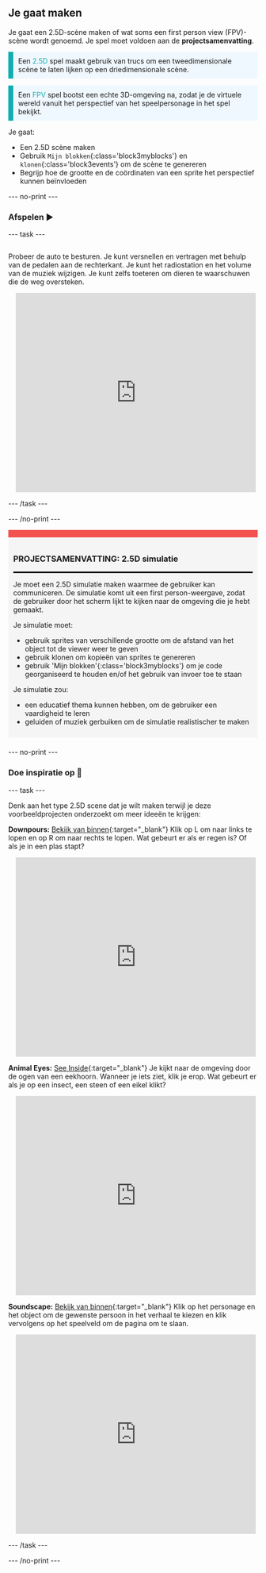 ## Je gaat maken

Je gaat een 2.5D-scène maken of wat soms een first person view (FPV)-scène wordt genoemd. Je spel moet voldoen aan de **projectsamenvatting**.

<p style="border-left: solid; border-width:10px; border-color: #0faeb0; background-color: aliceblue; padding: 10px;">
Een <span style="color: #0faeb0">2.5D</span> spel maakt gebruik van trucs om een tweedimensionale scène te laten lijken op een driedimensionale scène.
</p>

<p style="border-left: solid; border-width:10px; border-color: #0faeb0; background-color: aliceblue; padding: 10px;">
Een <span style="color: #0faeb0">FPV</span> spel bootst een echte 3D-omgeving na, zodat je de virtuele wereld vanuit het perspectief van het speelpersonage in het spel bekijkt.
</p>

Je gaat:
+ Een 2.5D scène maken
+ Gebruik `Mijn blokken`{:class='block3myblocks'} en `klonen`{:class='block3events'} om de scène te genereren
+ Begrijp hoe de grootte en de coördinaten van een sprite het perspectief kunnen beïnvloeden

--- no-print ---

### Afspelen ▶️

--- task ---

<div style="display: flex; flex-wrap: wrap">
<div style="flex-basis: 200px; flex-grow: 1">

Probeer de auto te besturen. Je kunt versnellen en vertragen met behulp van de pedalen aan de rechterkant. Je kunt het radiostation en het volume van de muziek wijzigen. Je kunt zelfs toeteren om dieren te waarschuwen die de weg oversteken.

</div>
<div class="scratch-preview" style="margin-left: 15px;">
 <iframe src="https://scratch.mit.edu/projects/548228231/embed" allowtransparency="true" width="485" height="402" frameborder="0" scrolling="no" allowfullscreen></iframe>
</div>
</div>

--- /task ---

--- /no-print ---

<div style="border-top: 15px solid #f3524f; background-color: whitesmoke; margin-bottom: 20px; padding: 10px;">

### PROJECTSAMENVATTING: 2.5D simulatie
<hr style="border-top: 2px solid black;">

Je moet een 2.5D simulatie maken waarmee de gebruiker kan communiceren. De simulatie komt uit een first person-weergave, zodat de gebruiker door het scherm lijkt te kijken naar de omgeving die je hebt gemaakt.

Je simulatie moet:
+ gebruik sprites van verschillende grootte om de afstand van het object tot de viewer weer te geven
+ gebruik klonen om kopieën van sprites te genereren
+ gebruik 'Mijn blokken'{:class='block3myblocks'} om je code georganiseerd te houden en/of het gebruik van invoer toe te staan

Je simulatie zou:
+ een educatief thema kunnen hebben, om de gebruiker een vaardigheid te leren
+ geluiden of muziek gerbuiken om de simulatie realistischer te maken
</div>

--- no-print ---

### Doe inspiratie op 💭

--- task ---

Denk aan het type 2.5D scene dat je wilt maken terwijl je deze voorbeeldprojecten onderzoekt om meer ideeën te krijgen:

**Downpours:** [Bekijk van binnen](https://scratch.mit.edu/projects/762016201/editor){:target="_blank"}
Klik op L om naar links te lopen en op R om naar rechts te lopen. Wat gebeurt er als er regen is? Of als je in een plas stapt?
<div class="scratch-preview" style="margin-left: 15px;">
  <iframe allowtransparency="true" width="485" height="402" src="https://scratch.mit.edu/projects/embed/762016201/?autostart=false" frameborder="0"></iframe>
</div>

**Animal Eyes:** [See Inside](https://scratch.mit.edu/projects/762016521/editor){:target="_blank"}
Je kijkt naar de omgeving door de ogen van een eekhoorn. Wanneer je iets ziet, klik je erop. Wat gebeurt er als je op een insect, een steen of een eikel klikt?
<div class="scratch-preview" style="margin-left: 15px;">
 <iframe src="https://scratch.mit.edu/projects/762016521/embed" allowtransparency="true" width="485" height="402" frameborder="0" scrolling="no" allowfullscreen></iframe>
 </div>

**Soundscape:** [Bekijk van binnen](https://scratch.mit.edu/projects/762016802/editor){:target="_blank"}
Klik op het personage en het object om de gewenste persoon in het verhaal te kiezen en klik vervolgens op het speelveld om de pagina om te slaan.
<div class="scratch-preview" style="margin-left: 15px;">
  <iframe allowtransparency="true" width="485" height="402" src="https://scratch.mit.edu/projects/embed/762016802/?autostart=false" frameborder="0"></iframe>
</div>

--- /task ---

--- /no-print ---



